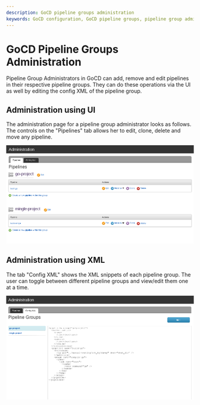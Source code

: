 ```yaml
---
description: GoCD pipeline groups administration
keywords: GoCD configuration, GoCD pipeline groups, pipeline group administration, pipeline groups, continuous delivery pipelines, CD pipelines
---
```


# GoCD Pipeline Groups Administration

Pipeline Group Administrators in GoCD can add, remove and edit pipelines in their respective pipeline groups. They can do these operations via the UI as well by editing the config XML of the pipeline group.

## Administration using UI

The administration page for a pipeline group administrator looks as follows. The controls on the "Pipelines" tab allows her to edit, clone, delete and move any pipeline.

![](../resources/images/group_admin_config_ui.jpg)

## Administration using XML

The tab "Config XML" shows the XML snippets of each pipeline group. The user can toggle between different pipeline groups and view/edit them one at a time.

![](../resources/images/group_admin_config_xml.jpg)
